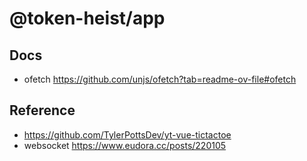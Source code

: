# @token-heist/app

## Docs
- ofetch https://github.com/unjs/ofetch?tab=readme-ov-file#ofetch

## Reference
- https://github.com/TylerPottsDev/yt-vue-tictactoe
- websocket https://www.eudora.cc/posts/220105